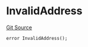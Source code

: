 # InvalidAddress
[Git Source](https://github.com/renancorreadev/RWAStation/blob/a342e941dc7ad5be1e9dd1d9d5ed2046f709e55c/src/Errors/IdentityRegistryStorageErrors.sol)


```solidity
error InvalidAddress();
```

